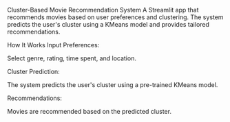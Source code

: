 Cluster-Based Movie Recommendation System
A Streamlit app that recommends movies based on user preferences and clustering. The system predicts the user's cluster using a KMeans model and provides tailored recommendations.

How It Works
Input Preferences:

Select genre, rating, time spent, and location.

Cluster Prediction:

The system predicts the user's cluster using a pre-trained KMeans model.

Recommendations:

Movies are recommended based on the predicted cluster.

